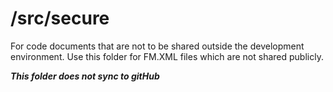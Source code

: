 # /src/secure
For code documents that are not to be shared outside the development environment. Use this folder for FM.XML files which are not shared publicly.

***This folder does not sync to gitHub***
